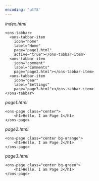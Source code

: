 ```yaml
---
encoding: 'utf8'
---
```


*index.html*

    <ons-tabbar>
      <ons-tabbar-item 
        icon="home"
        label="Home"
        page="page1.html"
        active="true"></ons-tabbar-item> 
      <ons-tabbar-item 
        icon="comment"
        label="Comments"      
        page="page2.html"></ons-tabbar-item> 
      <ons-tabbar-item 
        icon="gear"
        label="Settings"
        page="page3.html"></ons-tabbar-item> 
    </ons-tabbar>

*page1.html*

    <ons-page class="center">
        <h1>Hello, I am Page 1</h1> 
    </ons-page>


*page2.html*

    <ons-page class="center bg-orange">
        <h1>Hello, I am Page 2</h1> 
    </ons-page>


*page3.html*

    <ons-page class="center bg-green">
        <h1>Hello, I am Page 3</h1> 
    </ons-page>